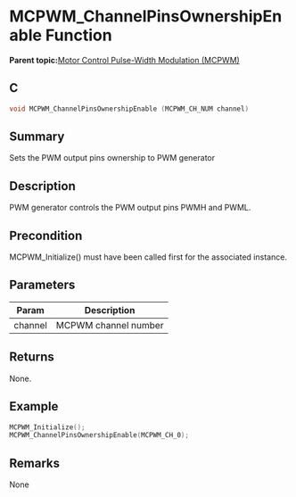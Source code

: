 # MCPWM\_ChannelPinsOwnershipEnable Function

**Parent topic:**[Motor Control Pulse-Width Modulation \(MCPWM\)](GUID-89C7FC43-0090-4047-99CD-F7EE4881E28E.md)

## C

```c
void MCPWM_ChannelPinsOwnershipEnable (MCPWM_CH_NUM channel)
```

## Summary

Sets the PWM output pins ownership to PWM generator

## Description

PWM generator controls the PWM output pins PWMH and PWML.

## Precondition

MCPWM\_Initialize\(\) must have been called first for the associated instance.

## Parameters

|Param|Description|
|-----|-----------|
|channel|MCPWM channel number|

## Returns

None.

## Example

```c
MCPWM_Initialize();
MCPWM_ChannelPinsOwnershipEnable(MCPWM_CH_0);
```

## Remarks

None

